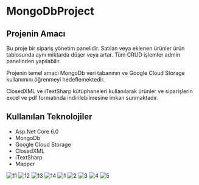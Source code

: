 # MongoDbProject

## Projenin Amacı

Bu proje bir sipariş yönetim panelidir. Satılan veya eklenen ürünler ürün tablosunda aynı miktarda düşer veya artar. Tüm CRUD işlemler admin panelinden yapılabilir.

Projenin temel amacı MongoDb veri tabanının ve Google Cloud Storage kullanımını öğrenmeyi hedeflemektedir.

ClosedXML ve iTextSharp kütüphaneleri kullanılarak ürünler ve siparişlerin excel ve pdf formatında indirilebilmesine imkan sunmaktadır.

## Kullanılan Teknolojiler

- Asp.Net Core 6.0
- MongoDb
- Google Cloud Storage
- ClosedXML
- iTextSharp
- Mapper

![11](https://github.com/fthatmc/MongoDbProject/assets/136472585/dfc31899-bf4e-4f12-9cc6-aa4b28887e52)
![12](https://github.com/fthatmc/MongoDbProject/assets/136472585/806e42e1-6164-4588-850b-876efdb097b4)
![13](https://github.com/fthatmc/MongoDbProject/assets/136472585/cb2b05f7-b520-4558-981e-0e8603b7cbff)
![14](https://github.com/fthatmc/MongoDbProject/assets/136472585/4b1a3971-26f6-498f-8fae-7a5dc0aada9e)
![1](https://github.com/fthatmc/MongoDbProject/assets/136472585/e113671e-2374-4b5b-8400-6a685a37e7d2)
![2](https://github.com/fthatmc/MongoDbProject/assets/136472585/eac6598b-2d3b-442e-822d-7ee4e2ed9369)
![3](https://github.com/fthatmc/MongoDbProject/assets/136472585/57be7346-3d5d-4226-83d2-0c49305a815e)
![4](https://github.com/fthatmc/MongoDbProject/assets/136472585/193e6792-e2a6-4446-86a8-a0699b8f489d)
![5](https://github.com/fthatmc/MongoDbProject/assets/136472585/369ba0e0-f022-4ad2-82f5-1b62b3fb914a)


